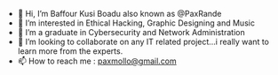 - 👋 Hi, I’m Baffour Kusi Boadu also known as @PaxRande
- 👀 I’m interested in Ethical Hacking, Graphic Designing and Music
- 🌱 I’m a graduate in Cybersecurity and Network Administration
- 💞️ I’m looking to collaborate on any IT related project...i really want to learn more from the experts.
- 📫 How to reach me : paxmollo@gmail.com

<!---
PaxRande/PaxRande is a ✨ special ✨ repository because its `README.md` (this file) appears on your GitHub profile.
You can click the Preview link to take a look at your changes.
--->
